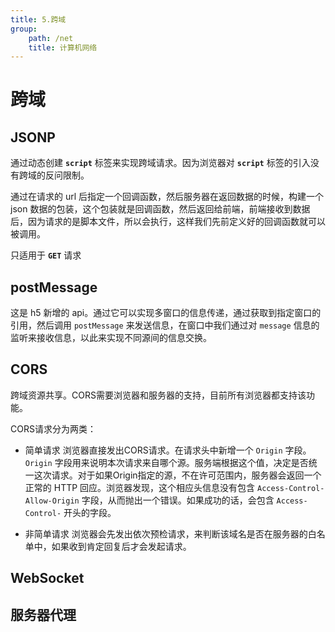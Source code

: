 ```yaml
---
title: 5.跨域
group:
    path: /net
    title: 计算机网络
---
```


# 跨域

## JSONP
通过动态创建 **`script`** 标签来实现跨域请求。因为浏览器对 **`script`** 标签的引入没有跨域的反问限制。

通过在请求的 url 后指定一个回调函数，然后服务器在返回数据的时候，构建一个 json 数据的包装，这个包装就是回调函数，然后返回给前端，前端接收到数据后，因为请求的是脚本文件，所以会执行，这样我们先前定义好的回调函数就可以被调用。

只适用于 **`GET`** 请求

## postMessage
这是 h5 新增的 api。通过它可以实现多窗口的信息传递，通过获取到指定窗口的引用，然后调用 `postMessage` 来发送信息，在窗口中我们通过对 `message` 信息的监听来接收信息，以此来实现不同源间的信息交换。

## CORS
跨域资源共享。CORS需要浏览器和服务器的支持，目前所有浏览器都支持该功能。

CORS请求分为两类：
* 简单请求
  浏览器直接发出CORS请求。在请求头中新增一个 `Origin` 字段。`Origin` 字段用来说明本次请求来自哪个源。服务端根据这个值，决定是否统一这次请求。对于如果Origin指定的源，不在许可范围内，服务器会返回一个正常的 HTTP 回应。浏览器发现，这个相应头信息没有包含 `Access-Control-Allow-Origin` 字段，从而抛出一个错误。如果成功的话，会包含 `Access-Control-` 开头的字段。

* 非简单请求
  浏览器会先发出依次预检请求，来判断该域名是否在服务器的白名单中，如果收到肯定回复后才会发起请求。

## WebSocket

## 服务器代理
